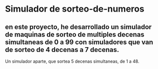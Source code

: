 # Simulador de sorteo-de-numeros

## en este proyecto, he desarrollado un simulador de maquinas de sorteo de multiples decenas simultaneas de 0 a 99 con simuladores que van de sorteo de 4 decenas a 7 decenas.
Un simulador aparte, que sortea 5 decenas simultaneas, de 1 a 48.